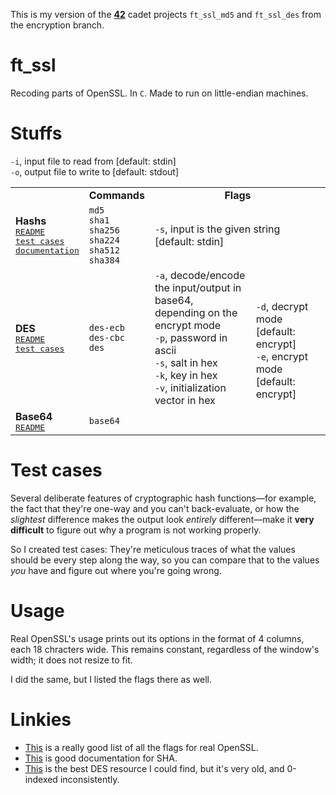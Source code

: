 This is my version of the **[42](https://www.42.us.org/)** cadet projects `ft_ssl_md5` and `ft_ssl_des` from the encryption branch.

# ft_ssl
Recoding parts of OpenSSL. In `C`. Made to run on little-endian machines.

# Stuffs
`-i`, input file to read from [default: stdin]<br>
`-o`, output file to write to [default: stdout]

<table style="vertical-align:center;">
	<tr align="center">
		<td><b></b></td>
		<td><b>Commands</b></td>
		<td colspan="2"><b>Flags</b></td>
	</tr>
	<tr>
		<td>
			<b>Hashs</b><br>
			<kbd><a href="./_notes_hashing/README_hashing.md">README</a></kbd><br>
			<kbd><a href="./_notes_hashing/test_cases">test cases</a></kbd><br>
			<kbd><a href="./_notes_hashing/fancy_documentation">documentation</a></kbd>
		</td>
		<td>
			<code>md5</code><br>
			<code>sha1</code><br>
			<code>sha256</code><br>
			<code>sha224</code><br>
			<code>sha512</code><br>
			<code>sha384</code>
		</td>
		<td colspan="2">
			<code>-s</code>, input is the given string [default: stdin]
		</td>
	</tr>
	<tr>
		<td>
			<b>DES</b><br>
			<kbd><a href="./_notes_des/README_des.md">README</a></kbd><br>
			<kbd><a href="./_notes_des/test_cases">test cases</a></kbd>
		</td>
		<td>
			<code>des-ecb</code><br>
			<code>des-cbc</code><br>
			<code>des</code>
		</td>
		<td width="50%">
			<code>-a</code>, decode/encode the input/output in base64, depending on the encrypt mode<br>
			<code>-p</code>, password in ascii<br>
			<code>-s</code>, salt in hex<br>
			<code>-k</code>, key in hex<br>
			<code>-v</code>, initialization vector in hex
		</td>
		<td width="50%" rowspan="2">
			<code>-d</code>, decrypt mode [default: encrypt]<br>
			<code>-e</code>, encrypt mode [default: encrypt]
		</td>
	</tr>
		<tr>
		<td>
			<b>Base64</b><br>
			<kbd><a href="./_notes_base64/README_base64.md">README</a></kbd>
		</td>
		<td><code>base64</code></td>
		<td></td>
	</tr>
</table>

# Test cases
Several deliberate features of cryptographic hash functions—for example, the fact that they're one-way and you can't back-evaluate, or how the _slightest_ difference makes the output look _entirely_ different—make it **very difficult** to figure out why a program is not working properly.

So I created test cases: They're meticulous traces of what the values should be every step along the way, so you can compare that to the values _you_ have and figure out where you're going wrong.

# Usage
Real OpenSSL's usage prints out its options in the format of 4 columns, each 18 chracters wide. This remains constant, regardless of the window's width; it does not resize to fit.

I did the same, but I listed the flags there as well.

# Linkies
* [This](https://wiki.openssl.org/index.php/Enc) is a really good list of all the flags for real OpenSSL.
* [This](https://csrc.nist.gov/csrc/media/publications/fips/180/2/archive/2002-08-01/documents/fips180-2.pdf) is good documentation for SHA.
* [This](http://page.math.tu-berlin.de/~kant/teaching/hess/krypto-ws2006/des.htm) is the best DES resource I could find, but it's very old, and 0-indexed inconsistently.

